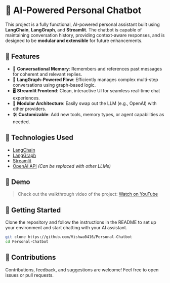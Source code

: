 # 🤖 AI-Powered Personal Chatbot

This project is a fully functional, AI-powered personal assistant built using **LangChain**, **LangGraph**, and **Streamlit**. The chatbot is capable of maintaining conversation history, providing context-aware responses, and is designed to be **modular and extensible** for future enhancements.

## 🚀 Features

* 🧠 **Conversational Memory**: Remembers and references past messages for coherent and relevant replies.
* 🔁 **LangGraph-Powered Flow**: Efficiently manages complex multi-step conversations using graph-based logic.
* 🖥️ **Streamlit Frontend**: Clean, interactive UI for seamless real-time chat experiences.
* 🔄 **Modular Architecture**: Easily swap out the LLM (e.g., OpenAI) with other providers.
* 🛠️ **Customizable**: Add new tools, memory types, or agent capabilities as needed.

## 🧰 Technologies Used

* [LangChain](https://www.langchain.com/)
* [LangGraph](https://docs.langchain.com/langgraph/)
* [Streamlit](https://streamlit.io/)
* [OpenAI API](https://openai.com/) *(Can be replaced with other LLMs)*

## 📸 Demo

> Check out the walkthrough video of the project:
> [Watch on YouTube]([https://www.youtube.com/...](https://www.youtube.com/watch?v=TzbN9_3p__M))

## 📂 Getting Started

Clone the repository and follow the instructions in the README to set up your environment and start chatting with your AI assistant.

```bash
git clone https://github.com/Vishwa0416/Personal-Chatbot
cd Personal-Chatbot
```

## 🤝 Contributions

Contributions, feedback, and suggestions are welcome! Feel free to open issues or pull requests.

